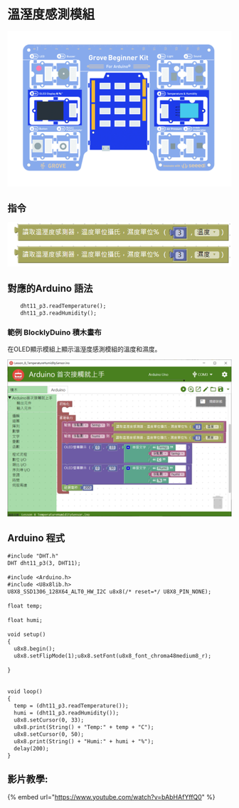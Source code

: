 # 溫溼度感測模組

![](../../../.gitbook/assets/temp.jpg)

## **指令**

![](../../../.gitbook/assets/lesson_8_temperaturehumiditysensor2.png)

## **對應的**Arduino 語法

```text
    dht11_p3.readTemperature();
    dht11_p3.readHumidity();
```

### 範例 BlocklyDuino 積木畫布

在OLED顯示模組上顯示溫溼度感測模組的溫度和濕度。

![](../../../.gitbook/assets/lesson_8_temperaturehumiditysensor.png)

## Arduino 程式

```text
#include "DHT.h"
DHT dht11_p3(3, DHT11);

#include <Arduino.h>
#include <U8x8lib.h>
U8X8_SSD1306_128X64_ALT0_HW_I2C u8x8(/* reset=*/ U8X8_PIN_NONE);

float temp;

float humi;

void setup()
{
  u8x8.begin();
  u8x8.setFlipMode(1);u8x8.setFont(u8x8_font_chroma48medium8_r);

}


void loop()
{
  temp = (dht11_p3.readTemperature());
  humi = (dht11_p3.readHumidity());
  u8x8.setCursor(0, 33);
  u8x8.print(String() + "Temp:" + temp + "C");
  u8x8.setCursor(0, 50);
  u8x8.print(String() + "Humi:" + humi + "%");
  delay(200);
}
```

## 影片教學:

{% embed url="https://www.youtube.com/watch?v=bAbHAfYffQ0" %}



